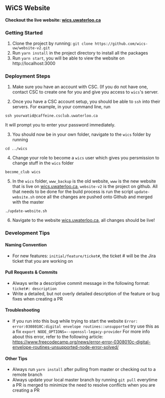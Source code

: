 ## WiCS Website

**Checkout the live website: [wics.uwaterloo.ca](http://wics.uwaterloo.ca/)**

### Getting Started

1. Clone the project by running: `git clone https://github.com/wics-uw/website-v2.git`
2. Run `yarn install` in the project directory to install all the packages
3. Run `yarn start`, you will be able to view the website on http://localhost:3000


### Deployment Steps

1. Make sure you have an account with CSC. (If you do not have one, contact CSC to create one for you and give you access to `wics`'s server. 

2. Once you have a CSC account setup, you should be able to `ssh` into their servers. 
For example, in your command line, run 
```
ssh yourwatid@caffeine.csclub.uwaterloo.ca
```
It will prompt you to enter your password immediately. 

3. You should now be in your own folder, navigate to the `wics` folder by running 
```
cd ../wics
```
4. Change your role to become a `wics` user which gives you persmission to change stuff in the `wics` folder
```
become_club wics
```
5. In the `wics` folder, `www_backup` is the old website, `www` is the new website that is live on [wics.uwaterloo.ca](http://wics.uwaterloo.ca/), `website-v2` is the project on github. 
All that needs to be done for the build process is run the script `update-website.sh` once all the changes are pushed onto Github and merged with the master  
```
./update-website.sh
```

6. Navigate to the website [wics.uwaterloo.ca](http://wics.uwaterloo.ca/), all changes should be live! 


### Development Tips

#### Naming Convention

- For new features: `initial/feature/ticket#`, the ticket # will be the Jira ticket that you are working on

#### Pull Requests & Commits

- Always write a descriptive commit message in the following format: `ticket#: description`
- Write a detailed, but not overly detailed description of the feature or bug fixes when creating a PR

#### Troubleshooting
- If you run into this bug while trying to start the website `Error: error:0308010C:digital envelope routines::unsupported` try use this as a fix `export NODE_OPTIONS=--openssl-legacy-provider`
For more info about this error, refer to the following article: https://www.freecodecamp.org/news/error-error-0308010c-digital-envelope-routines-unsupported-node-error-solved/

#### Other Tips

- Always run `yarn install` after pulling from master or checking out to a remote branch
- Always update your local master branch by running `git pull` everytime a PR is merged to minimize the need to resolve conflicts when you are creating a PR

